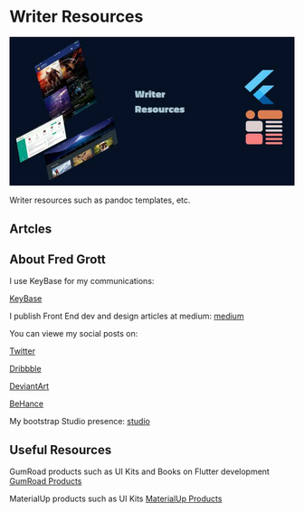 # Writer Resources

![image header](./media/image-header.jpg)

Writer resources such as pandoc templates, etc.

## Artcles

## About Fred Grott 
I use KeyBase for my communications:

[KeyBase](https://keybase.io/fredgrott)

I publish Front End dev and design articles at medium:
[medium](https://fredgrott.medium.com)

You can viewe my social posts on:

[Twitter](https://twitter.com/fredgrott)

[Dribbble](https://dribbble.com/FredGrott)

[DeviantArt](https://www.deviantart.com/shareme)

[BeHance](https://www.behance.net/gwsfredgrott)

My bootstrap Studio presence:
[studio](https://fredgrott.github.io)


## Useful Resources

GumRoad products such as UI Kits and Books on Flutter development
[GumRoad Products](https://app.gumroad.com/fredgrott)

MaterialUp products such as UI Kits
[MaterialUp Products](https://www.uplabs.com/fred_grott)



